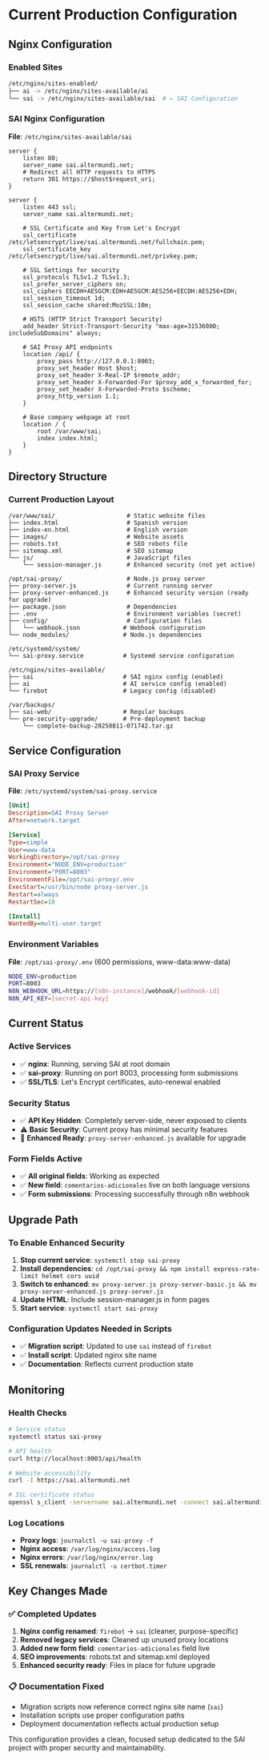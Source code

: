 # Current Production Configuration

## Nginx Configuration

### Enabled Sites
```bash
/etc/nginx/sites-enabled/
├── ai -> /etc/nginx/sites-available/ai
└── sai -> /etc/nginx/sites-available/sai  # ← SAI Configuration
```

### SAI Nginx Configuration
**File**: `/etc/nginx/sites-available/sai`

```nginx
server {
    listen 80;
    server_name sai.altermundi.net;
    # Redirect all HTTP requests to HTTPS
    return 301 https://$host$request_uri;
}

server {
    listen 443 ssl;
    server_name sai.altermundi.net;

    # SSL Certificate and Key from Let's Encrypt
    ssl_certificate /etc/letsencrypt/live/sai.altermundi.net/fullchain.pem;
    ssl_certificate_key /etc/letsencrypt/live/sai.altermundi.net/privkey.pem;

    # SSL Settings for security
    ssl_protocols TLSv1.2 TLSv1.3;
    ssl_prefer_server_ciphers on;
    ssl_ciphers EECDH+AESGCM:EDH+AESGCM:AES256+EECDH:AES256+EDH;
    ssl_session_timeout 1d;
    ssl_session_cache shared:MozSSL:10m;

    # HSTS (HTTP Strict Transport Security)
    add_header Strict-Transport-Security "max-age=31536000; includeSubDomains" always;

    # SAI Proxy API endpoints
    location /api/ {
        proxy_pass http://127.0.0.1:8003;
        proxy_set_header Host $host;
        proxy_set_header X-Real-IP $remote_addr;
        proxy_set_header X-Forwarded-For $proxy_add_x_forwarded_for;
        proxy_set_header X-Forwarded-Proto $scheme;
        proxy_http_version 1.1;
    }

    # Base company webpage at root
    location / {
        root /var/www/sai;
        index index.html;
    }
}
```

## Directory Structure

### Current Production Layout
```
/var/www/sai/                    # Static website files
├── index.html                   # Spanish version
├── index-en.html                # English version  
├── images/                      # Website assets
├── robots.txt                   # SEO robots file
├── sitemap.xml                  # SEO sitemap
└── js/                          # JavaScript files
    └── session-manager.js       # Enhanced security (not yet active)

/opt/sai-proxy/                  # Node.js proxy server
├── proxy-server.js              # Current running server
├── proxy-server-enhanced.js     # Enhanced security version (ready for upgrade)
├── package.json                 # Dependencies
├── .env                         # Environment variables (secret)
├── config/                      # Configuration files
│   └── webhook.json            # Webhook configuration
└── node_modules/               # Node.js dependencies

/etc/systemd/system/
└── sai-proxy.service           # Systemd service configuration

/etc/nginx/sites-available/
├── sai                         # SAI nginx config (enabled)
├── ai                          # AI service config (enabled)  
└── firebot                     # Legacy config (disabled)

/var/backups/
├── sai-web/                    # Regular backups
└── pre-security-upgrade/       # Pre-deployment backup
    └── complete-backup-20250811-071742.tar.gz
```

## Service Configuration

### SAI Proxy Service
**File**: `/etc/systemd/system/sai-proxy.service`

```ini
[Unit]
Description=SAI Proxy Server
After=network.target

[Service]
Type=simple
User=www-data
WorkingDirectory=/opt/sai-proxy
Environment="NODE_ENV=production"
Environment="PORT=8003"
EnvironmentFile=/opt/sai-proxy/.env
ExecStart=/usr/bin/node proxy-server.js
Restart=always
RestartSec=10

[Install]
WantedBy=multi-user.target
```

### Environment Variables
**File**: `/opt/sai-proxy/.env` (600 permissions, www-data:www-data)

```bash
NODE_ENV=production
PORT=8003
N8N_WEBHOOK_URL=https://[n8n-instance]/webhook/[webhook-id]
N8N_API_KEY=[secret-api-key]
```

## Current Status

### Active Services
- ✅ **nginx**: Running, serving SAI at root domain
- ✅ **sai-proxy**: Running on port 8003, processing form submissions
- ✅ **SSL/TLS**: Let's Encrypt certificates, auto-renewal enabled

### Security Status
- ✅ **API Key Hidden**: Completely server-side, never exposed to clients
- ⚠️ **Basic Security**: Current proxy has minimal security features
- 🔄 **Enhanced Ready**: `proxy-server-enhanced.js` available for upgrade

### Form Fields Active
- ✅ **All original fields**: Working as expected
- ✅ **New field**: `comentarios-adicionales` live on both language versions
- ✅ **Form submissions**: Processing successfully through n8n webhook

## Upgrade Path

### To Enable Enhanced Security
1. **Stop current service**: `systemctl stop sai-proxy`
2. **Install dependencies**: `cd /opt/sai-proxy && npm install express-rate-limit helmet cors uuid`
3. **Switch to enhanced**: `mv proxy-server.js proxy-server-basic.js && mv proxy-server-enhanced.js proxy-server.js`
4. **Update HTML**: Include session-manager.js in form pages
5. **Start service**: `systemctl start sai-proxy`

### Configuration Updates Needed in Scripts
- ✅ **Migration script**: Updated to use `sai` instead of `firebot`
- ✅ **Install script**: Updated nginx site name
- ✅ **Documentation**: Reflects current production state

## Monitoring

### Health Checks
```bash
# Service status
systemctl status sai-proxy

# API health
curl http://localhost:8003/api/health

# Website accessibility  
curl -I https://sai.altermundi.net

# SSL certificate status
openssl s_client -servername sai.altermundi.net -connect sai.altermundi.net:443 -showcerts
```

### Log Locations
- **Proxy logs**: `journalctl -u sai-proxy -f`
- **Nginx access**: `/var/log/nginx/access.log`
- **Nginx errors**: `/var/log/nginx/error.log`
- **SSL renewals**: `journalctl -u certbot.timer`

## Key Changes Made

### ✅ Completed Updates
1. **Nginx config renamed**: `firebot` → `sai` (cleaner, purpose-specific)
2. **Removed legacy services**: Cleaned up unused proxy locations
3. **Added new form field**: `comentarios-adicionales` field live
4. **SEO improvements**: robots.txt and sitemap.xml deployed
5. **Enhanced security ready**: Files in place for future upgrade

### 📋 Documentation Fixed
- Migration scripts now reference correct nginx site name (`sai`)
- Installation scripts use proper configuration paths
- Deployment documentation reflects actual production setup

This configuration provides a clean, focused setup dedicated to the SAI project with proper security and maintainability.